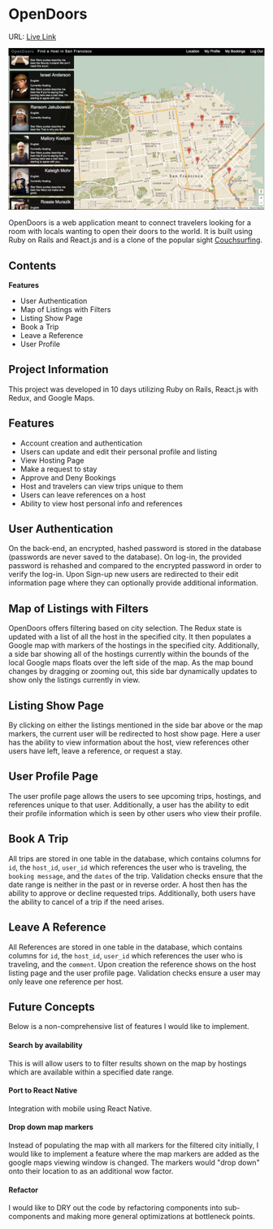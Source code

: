 # OpenDoors

URL: [Live Link](https://open-doors22.herokuapp.com/#/)

![OpenDoors-landing](./docs/images/landing_page.png)

OpenDoors is a web application meant to connect travelers looking for a room with locals wanting to open their doors to the world. It is built using Ruby on Rails and React.js and is a clone of the popular sight [Couchsurfing](https://www.couchsurfing.com/).

## Contents
**Features**

* User Authentication
* Map of Listings with Filters
* Listing Show Page
* Book a Trip
* Leave a Reference
* User Profile

## Project Information
This project was developed in 10 days utilizing Ruby on Rails, React.js with Redux, and Google Maps.

## Features
  * Account creation and authentication
  * Users can update and edit their personal profile and listing
  * View Hosting Page
  * Make a request to stay
  * Approve and Deny Bookings
  * Host and travelers can view trips unique to them
  * Users can leave references on a host
  * Ability to view host personal info and references

## User Authentication
On the back-end, an encrypted, hashed password is stored in the database (passwords are never saved to the database). On log-in, the provided password is rehashed and compared to the encrypted password in order to verify the log-in. Upon Sign-up new users are redirected to their edit information page where they can optionally provide additional information.

## Map of Listings with Filters
OpenDoors offers filtering based on city selection. The Redux state is updated with a list of all the host in the specified city. It then populates a Google map with markers of the hostings in the specified city. Additionally, a side bar showing all of the hostings currently within the bounds of the local Google maps floats over the left side of the map. As the map bound changes by dragging or zooming out, this side bar dynamically updates to show only the listings currently in view.

## Listing Show Page
By clicking on either the listings mentioned in the side bar above or the map markers, the current user will be redirected to host show page. Here a user has the ability to view information about the host, view references other users have left, leave a reference, or request a stay.

## User Profile Page
The user profile page allows the users to see upcoming trips, hostings, and references unique to that user. Additionally, a user has the ability to edit their profile information which is seen by other users who view their profile.

## Book A Trip
All trips are stored in one table in the database, which contains columns for `id`, the `host_id`, `user_id` which references the user who is traveling, the `booking message`, and the `dates` of the trip. Validation checks ensure that the date range is neither in the past or in reverse order. A host then has the ability to approve or decline requested trips. Additionally, both users have the ability to cancel of a trip if the need arises.

## Leave A Reference
All References are stored in one table in the database, which contains columns for `id`, the `host_id`, `user_id` which references the user who is traveling, and the `comment`. Upon creation the reference shows on the host listing page and the user profile page. Validation checks ensure a user may only leave one reference per host.

## Future Concepts
Below is a non-comprehensive list of features I would like to implement.

#### Search by availability
This is will allow users to to filter results shown on the map by hostings which are available within a specified date range.

#### Port to React Native
Integration with mobile using React Native.

#### Drop down map markers
Instead of populating the map with all markers for the filtered city initially, I would like to implement a feature where the map markers are added as the google maps viewing window is changed. The markers would "drop down" onto their location to as an additional wow factor.

#### Refactor
I would like to DRY out the code by refactoring components into sub-components and making more general optimizations at bottleneck points.
